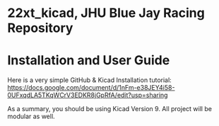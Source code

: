 # 22xt_kicad, JHU Blue Jay Racing Repository


# Installation and User Guide
Here is a very simple GitHub & Kicad Installation tutorial: https://docs.google.com/document/d/1nFm-e38JEY4i58-0UFxqdLA5TKqWCrV3EDKR8jGpRfA/edit?usp=sharing 

As a summary, you should be using Kicad Version 9. All project will be modular as well.
